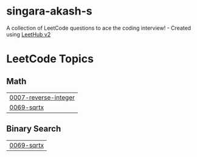 # singara-akash-s
A collection of LeetCode questions to ace the coding interview! - Created using [LeetHub v2](https://github.com/arunbhardwaj/LeetHub-2.0)

<!---LeetCode Topics Start-->
# LeetCode Topics
## Math
|  |
| ------- |
| [0007-reverse-integer](https://github.com/Akmohith/singara-akash-s/tree/master/0007-reverse-integer) |
| [0069-sqrtx](https://github.com/Akmohith/singara-akash-s/tree/master/0069-sqrtx) |
## Binary Search
|  |
| ------- |
| [0069-sqrtx](https://github.com/Akmohith/singara-akash-s/tree/master/0069-sqrtx) |
<!---LeetCode Topics End-->